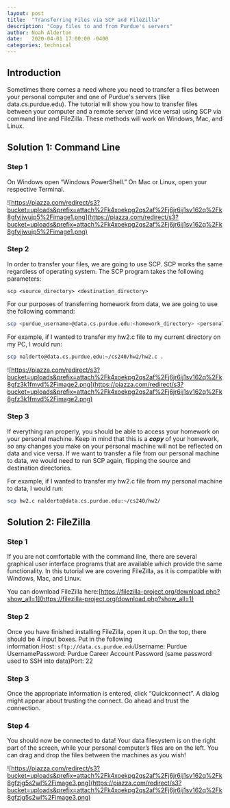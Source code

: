 ```yaml
---
layout: post
title:  "Transferring Files via SCP and FileZilla"
description: "Copy files to and from Purdue's servers"
author: Noah Alderton
date:   2020-04-01 17:00:00 -0400
categories: technical
---
```



## Introduction

Sometimes there comes a need where you need to transfer a files between your personal computer and one of Purdue's servers (like data.cs.purdue.edu).  The tutorial will show you how to transfer files between your computer and a remote server (and vice versa) using SCP via command line and FileZilla.  These methods will work on Windows, Mac, and Linux.

## Solution 1: Command Line

### Step 1

On Windows open “Windows PowerShell.” On Mac or Linux, open your respective Terminal.

![https://piazza.com/redirect/s3?bucket=uploads&prefix=attach%2Fk4xoekpg2qs2af%2Fj6jr6ij1sv162q%2Fk8gfyjjwujp5%2Fimage1.png](https://piazza.com/redirect/s3?bucket=uploads&prefix=attach%2Fk4xoekpg2qs2af%2Fj6jr6ij1sv162q%2Fk8gfyjjwujp5%2Fimage1.png)

### Step 2

In order to transfer your files, we are going to use SCP. SCP works the same regardless of operating system. The SCP program takes the following parameters:

`scp <source_directory> <destination_directory>`

For our purposes of transferring homework from data, we are going to use the following command:

```bash
scp <purdue_username>@data.cs.purdue.edu:<homework_directory> <personal_machine_directory>
```

For example, if I wanted to transfer my hw2.c file to my current directory on my PC, I would run:

```bash
scp nalderto@data.cs.purdue.edu:~/cs240/hw2/hw2.c .
```

![https://piazza.com/redirect/s3?bucket=uploads&prefix=attach%2Fk4xoekpg2qs2af%2Fj6jr6ij1sv162q%2Fk8gfz3k1fmvd%2Fimage2.png](https://piazza.com/redirect/s3?bucket=uploads&prefix=attach%2Fk4xoekpg2qs2af%2Fj6jr6ij1sv162q%2Fk8gfz3k1fmvd%2Fimage2.png)

### Step 3

If everything ran properly, you should be able to access your homework on your personal machine. Keep in mind that this is a ***copy*** of your homework, so any changes you make on your personal machine will not be reflected on data and vice versa. If we want to transfer a file from our personal machine to data, we would need to run SCP again, flipping the source and destination directories.

For example, if I wanted to transfer my hw2.c file from my personal machine to data, I would run:

```bash
scp hw2.c nalderto@data.cs.purdue.edu:~/cs240/hw2/
```

## Solution 2: FileZilla

### Step 1

If you are not comfortable with the command line, there are several graphical user interface programs that are available which provide the same functionality. In this tutorial we are covering FileZilla, as it is compatible with Windows, Mac, and Linux.

You can download FileZilla here:[https://filezilla-project.org/download.php?show_all=1](https://filezilla-project.org/download.php?show_all=1)

### Step 2

Once you have finished installing FileZilla, open it up. On the top, there should be 4 input boxes. Put in the following information:Host: `sftp://data.cs.purdue.edu`Username: Purdue UsernamePassword: Purdue Career Account Password (same password used to SSH into data)Port: 22

### Step 3

Once the appropriate information is entered, click “Quickconnect”. A dialog might appear about trusting the connect. Go ahead and trust the connection.

### Step 4

You should now be connected to data! Your data filesystem is on the right part of the screen, while your personal computer’s files are on the left. You can drag and drop the files between the machines as you wish!

![https://piazza.com/redirect/s3?bucket=uploads&prefix=attach%2Fk4xoekpg2qs2af%2Fj6jr6ij1sv162q%2Fk8gfzjg5s2wl%2Fimage3.png](https://piazza.com/redirect/s3?bucket=uploads&prefix=attach%2Fk4xoekpg2qs2af%2Fj6jr6ij1sv162q%2Fk8gfzjg5s2wl%2Fimage3.png)